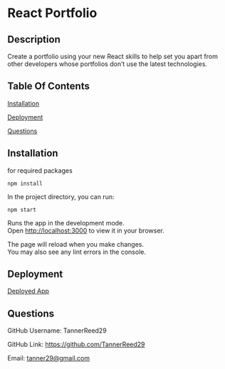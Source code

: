 # React Portfolio

## Description

Create a portfolio using your new React skills to help set you apart from other developers whose portfolios don’t use the latest technologies.

## Table Of Contents

[Installation](#installation)

[Deployment](#deployment)

[Questions](#questions)

## Installation

for required packages

    npm install

In the project directory, you can run:

    npm start

Runs the app in the development mode.\
Open [http://localhost:3000](http://localhost:3000) to view it in your browser.

The page will reload when you make changes.\
You may also see any lint errors in the console.

## Deployment

[Deployed App](https://tannerreed29.github.io/React-Porrtfolio/#/)

## Questions

GitHub Username: TannerReed29

GitHub Link: https://github.com/TannerReed29

Email: tanner29@gmail.com
